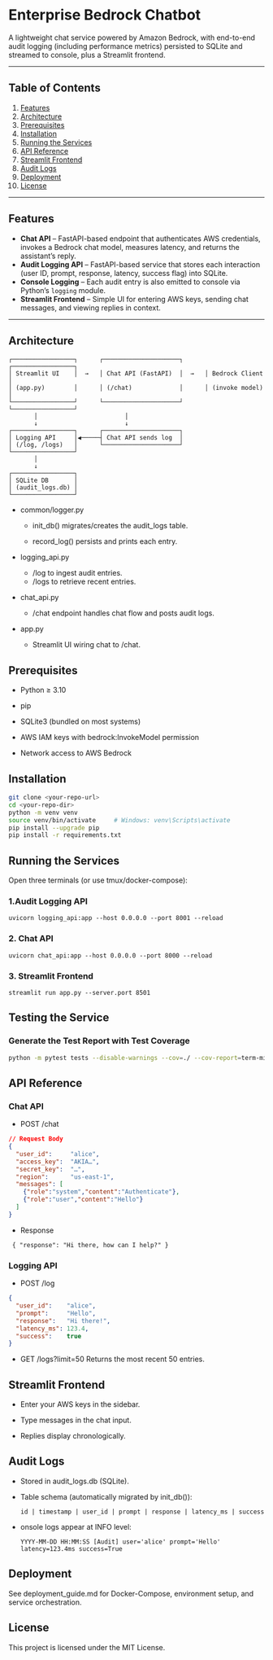 # Enterprise Bedrock Chatbot

A lightweight chat service powered by Amazon Bedrock, with end-to-end audit logging (including performance metrics) persisted to SQLite and streamed to console, plus a Streamlit frontend.

---

## Table of Contents

1. [Features](#features)  
2. [Architecture](#architecture)  
3. [Prerequisites](#prerequisites)  
4. [Installation](#installation)  
5. [Running the Services](#running-the-services)  
6. [API Reference](#api-reference)  
7. [Streamlit Frontend](#streamlit-frontend)  
8. [Audit Logs](#audit-logs)  
9. [Deployment](#deployment)  
10. [License](#license)  

---

## Features

- **Chat API** – FastAPI-based endpoint that authenticates AWS credentials, invokes a Bedrock chat model, measures latency, and returns the assistant’s reply.  
- **Audit Logging API** – FastAPI-based service that stores each interaction (user ID, prompt, response, latency, success flag) into SQLite.  
- **Console Logging** – Each audit entry is also emitted to console via Python’s `logging` module.  
- **Streamlit Frontend** – Simple UI for entering AWS keys, sending chat messages, and viewing replies in context.  

---

## Architecture

```text
┌─────────────────┐      ┌─────────────────────┐      ┌─────────────────┐
│ Streamlit UI    │  →   │ Chat API (FastAPI)  │  →   │ Bedrock Client  │
│ (app.py)        │      │ (/chat)             │      │ (invoke model)  │
└─────────────────┘      └─────────────────────┘      └─────────────────┘
       │                        │
       ↓                        ↓
┌─────────────────┐      ┌─────────────────────┐
│ Logging API     │◀─────┤ Chat API sends log  │
│ (/log, /logs)   │      └─────────────────────┘
└─────────────────┘
       │
       ↓
┌─────────────────┐
│ SQLite DB       │
│ (audit_logs.db) │
└─────────────────┘
```
- common/logger.py

    - init_db() migrates/creates the audit_logs table.

    - record_log() persists and prints each entry.

- logging_api.py

    -  /log to ingest audit entries.
    -  /logs to retrieve recent entries.

- chat_api.py
    - /chat endpoint handles chat flow and posts audit logs.

- app.py
    - Streamlit UI wiring chat to /chat.

## Prerequisites

- Python ≥ 3.10

- pip

- SQLite3 (bundled on most systems)

- AWS IAM keys with bedrock:InvokeModel permission

- Network access to AWS Bedrock

## Installation

```bash
git clone <your-repo-url>
cd <your-repo-dir>
python -m venv venv
source venv/bin/activate     # Windows: venv\Scripts\activate
pip install --upgrade pip
pip install -r requirements.txt
```

## Running the Services

Open three terminals (or use tmux/docker-compose):  

### 1.Audit Logging API

``` uvicorn logging_api:app --host 0.0.0.0 --port 8001 --reload ```

### 2. Chat API

``` uvicorn chat_api:app --host 0.0.0.0 --port 8000 --reload ```

### 3. Streamlit Frontend

```streamlit run app.py --server.port 8501```

## Testing the Service

### Generate the Test Report with Test Coverage
```bash
python -m pytest tests --disable-warnings --cov=./ --cov-report=term-missing
```
## API Reference

### Chat API

- POST /chat    

```json
// Request Body
{
  "user_id":     "alice",
  "access_key":  "AKIA…",
  "secret_key":  "…",
  "region":      "us-east-1",
  "messages": [
    {"role":"system","content":"Authenticate"},
    {"role":"user","content":"Hello"}
  ]
}
```

- Response
    
``` { "response": "Hi there, how can I help?" }```

### Logging API

- POST /log   

```json
{
  "user_id":    "alice",
  "prompt":     "Hello",
  "response":   "Hi there!",
  "latency_ms": 123.4,
  "success":    true
}
```

- GET /logs?limit=50
Returns the most recent 50 entries.

## Streamlit Frontend

- Enter your AWS keys in the sidebar.

- Type messages in the chat input.

- Replies display chronologically.

## Audit Logs

- Stored in audit_logs.db (SQLite).

- Table schema (automatically migrated by init_db()):

    ```id | timestamp | user_id | prompt | response | latency_ms | success```

- onsole logs appear at INFO level:

    ```YYYY-MM-DD HH:MM:SS [Audit] user='alice' prompt='Hello' latency=123.4ms success=True```

## Deployment

See deployment_guide.md for Docker-Compose, environment setup, and service orchestration.    

## License

This project is licensed under the MIT License.

